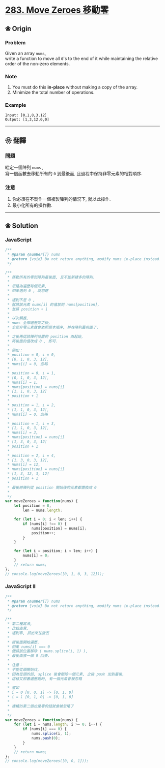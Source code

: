
# [283. Move Zeroes 移動零][title]

[title]: https://leetcode.com/problems/move-zeroes/description/

## ❀ Origin

### Problem

Given an array `nums`,  
write a function to move all `0`'s to the end of it while maintaining the relative order of the non-zero elements.

### Note

1.  You must do this **in-place** without making a copy of the array.
2.  Minimize the total number of operations.

### Example

```
Input: [0,1,0,3,12]
Output: [1,3,12,0,0]
```

---

## ❀ 翻譯

### 問題

給定一個陣列 `nums` ,  
寫一個函數去移動所有的 `0` 到最後面, 且過程中保持非零元素的相對順序.

### 注意

1.  你必須在不製作一個複製陣列的情況下, 就以此操作.
2.  最小化所有的操作數.

---

## ❀ Solution

### JavaScript

```JavaScript
/**
 * @param {number[]} nums
 * @return {void} Do not return anything, modify nums in-place instead.
 */

/**
 * 移動所有的零到陣列最後面, 且不能新建多的陣列.
 *
 * 思路為遍歷每個元素,
 * 如果遇到 0 , 就忽略
 *
 * 遇到不是 0 ,
 * 就將該元素 nums[i] 的值放到 nums[position],
 * 並將 position + 1
 *
 * 以次類推,
 * nums 全部遍歷完之後,
 * 全部非零元素就會依照原本順序, 排在陣列最前面了.
 *
 * 之後再從該陣列位置的 position 為起始,
 * 將後面的值改成 0 , 即可.
 *
 * 例如：
 * position = 0, i = 0,
 * [0, 1, 0, 3, 12],
 * nums[i] = 0, 忽略
 *
 * position = 0, i = 1,
 * [0, 1, 0, 3, 12],
 * nums[i] = 1,
 * nums[position] = nums[i]
 * [1, 1, 0, 3, 12]
 * position + 1
 *
 * position = 1, i = 2,
 * [1, 1, 0, 3, 12],
 * nums[i] = 0, 忽略
 *
 * position = 1, i = 3,
 * [1, 1, 0, 3, 12],
 * nums[i] = 3,
 * nums[position] = nums[i]
 * [1, 3, 0, 3, 12]
 * position + 1
 *
 * position = 2, i = 4,
 * [1, 3, 0, 3, 12],
 * nums[i] = 12,
 * nums[position] = nums[i]
 * [1, 3, 12, 3, 12]
 * position + 1
 *
 * 最後將陣列從 position 開始後的元素都置換成 0
 *
 */
var moveZeroes = function(nums) {
	let position = 0,
		len = nums.length;

	for (let i = 0; i < len; i++) {
		if (nums[i] !== 0) {
			nums[position] = nums[i];
			position++;
		}
	}

	for (let i = position; i < len; i++) {
		nums[i] = 0;
	}
	// return nums;
};
// console.log(moveZeroes([0, 1, 0, 3, 12]));
```

### JavaScript II

```JavaScript
/**
 * @param {number[]} nums
 * @return {void} Do not return anything, modify nums in-place instead.
 */

/**
 * 第二種寫法,
 * 比較直覺,
 * 遇到零, 抓出來往後丟
 *
 * 從後面開始遍歷,
 * 如果 nums[i] === 0
 * 便將該位置移除 ( nums.splice(i, 1) ),
 * 最後面推一個 0 回去.
 *
 * 注意：
 * 不能從頭開始找,
 * 因為從頭的話, splice 後會刪除一個元素, 之後 push 加到最後,
 * 這樣又照著遍歷跑時, 有一個元素會被忽略
 *
 * 譬如
 * i = 0 [0, 0, 1] -> [0, 1, 0]
 * i = 1 [0, 1, 0] -> [0, 1, 0]
 *
 * 連續的第二個也是零的話就會被忽略了
 *
 */
var moveZeroes = function(nums) {
	for (let i = nums.length; i >= 0; i--) {
		if (nums[i] === 0) {
			nums.splice(i, 1);
			nums.push(0);
		}
	}
	// return nums;
};
// console.log(moveZeroes([0, 0, 1]));
```
